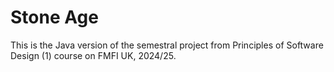 # Stone Age

This is the Java version of the semestral project from Principles of Software Design (1) course on FMFI UK, 2024/25.